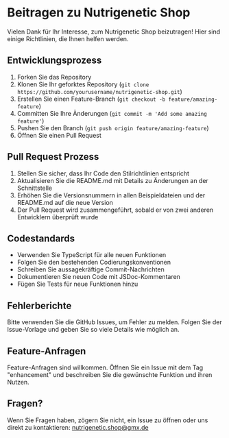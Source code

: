 # Beitragen zu Nutrigenetic Shop

Vielen Dank für Ihr Interesse, zum Nutrigenetic Shop beizutragen! Hier sind einige Richtlinien, die Ihnen helfen werden.

## Entwicklungsprozess

1. Forken Sie das Repository
2. Klonen Sie Ihr geforktes Repository (`git clone https://github.com/yourusername/nutrigenetic-shop.git`)
3. Erstellen Sie einen Feature-Branch (`git checkout -b feature/amazing-feature`)
4. Committen Sie Ihre Änderungen (`git commit -m 'Add some amazing feature'`)
5. Pushen Sie den Branch (`git push origin feature/amazing-feature`)
6. Öffnen Sie einen Pull Request

## Pull Request Prozess

1. Stellen Sie sicher, dass Ihr Code den Stilrichtlinien entspricht
2. Aktualisieren Sie die README.md mit Details zu Änderungen an der Schnittstelle
3. Erhöhen Sie die Versionsnummern in allen Beispieldateien und der README.md auf die neue Version
4. Der Pull Request wird zusammengeführt, sobald er von zwei anderen Entwicklern überprüft wurde

## Codestandards

- Verwenden Sie TypeScript für alle neuen Funktionen
- Folgen Sie den bestehenden Codierungskonventionen
- Schreiben Sie aussagekräftige Commit-Nachrichten
- Dokumentieren Sie neuen Code mit JSDoc-Kommentaren
- Fügen Sie Tests für neue Funktionen hinzu

## Fehlerberichte

Bitte verwenden Sie die GitHub Issues, um Fehler zu melden. Folgen Sie der Issue-Vorlage und geben Sie so viele Details wie möglich an.

## Feature-Anfragen

Feature-Anfragen sind willkommen. Öffnen Sie ein Issue mit dem Tag "enhancement" und beschreiben Sie die gewünschte Funktion und ihren Nutzen.

## Fragen?

Wenn Sie Fragen haben, zögern Sie nicht, ein Issue zu öffnen oder uns direkt zu kontaktieren: nutrigenetic.shop@gmx.de